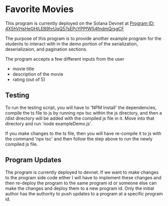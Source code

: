 # Favorite Movies
This program is currently deployed on the Solana Devnet at [Program ID: 4X5hVHsHeGHjLEB9hrUqQ57sEPcYPPfW54fndmQrsgCF](https://explorer.solana.com/address/4X5hVHsHeGHjLEB9hrUqQ57sEPcYPPfW54fndmQrsgCF?cluster=devnet)

The purpose of this program is to provide another example program for the students to interact with in the demo portion of the serialization, deserializaion, and pagination sections.

The program accepts a few different inputs from the user
  * movie title
  * description of the movie
  * rating (out of 5)

## Testing
To run the testing script, you will have to 'NPM Install' the dependencies, compile the ts file to js by running npx tsc within the js directory, and then a /dist directory will be added with the compiled js file in it. Move into that directory and run 'node exampleDemo.js'.

If you make changes to the ts file, then you will have re-compile it to js with the command 'npx tsc' and then follow the step above to run the newly compiled js file.

## Program Updates
The program is currently deployed to devnet. If we want to make changes to the program side code either I will have to implement these changes and then re-deploy the program to the same program id or someone else can make the changes and deploy them to a new program id. Only the initial author has the authority to push updates to a program at a specific program id.
